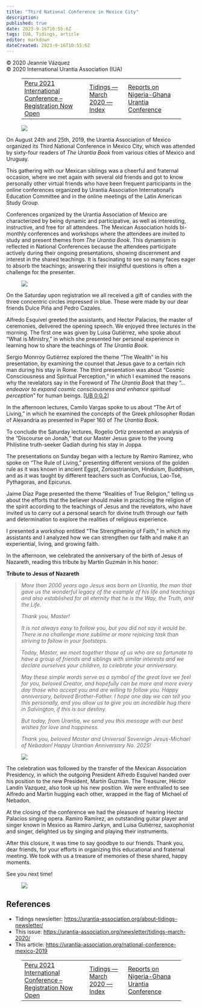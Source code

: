```yaml
---
title: "Third National Conference in Mexico City"
description: 
published: true
date: 2023-9-16T10:55:6Z
tags: IUA, Tidings, article
editor: markdown
dateCreated: 2023-9-16T10:55:6Z
---
```


<p class="v-card v-sheet theme--light gray lighten-3 px-2">© 2020 Jeannie Vázquez<br>© 2020 International Urantia Association (IUA)</p>
<figure class="table chapter-navigator">
  <table>
    <tbody>
      <tr>
        <td>
        <a href="/en/article/IUA_Tidings/IUA_2020_peru_2021_international_conference_registration_now_open">
          <span class="mdi mdi-arrow-left-drop-circle"></span><span class="pl-2">Peru 2021 International Conference – Registration Now Open</span>
        </a>
        </td>
        <td>
        <a href="/en/index/articles_iua_tidings#tidings-march-2020">
          <span class="mdi mdi-book-open-variant"></span><span class="pl-2">Tidings — March 2020 — Index</span>
        </a>
        </td>
        <td>
        <a href="/en/article/Kwadjo_Spiri_and_Emeka_Anazodo/nigeria_ghana_urantia_conference_2019">
          <span class="pr-2">Reports on Nigeria-Ghana Urantia Conference</span><span class="mdi mdi-arrow-right-drop-circle"></span>
        </a>
        </td>
      </tr>
    </tbody>
  </table>
</figure>


<figure id="Figure_1" class="image urantiapedia">
<img src="/image/article/IUA_Tidings/Mexican-Conference-group.jpg">
</figure>

On August 24th and 25th, 2019, the Urantia Association of Mexico organized its Third National Conference in Mexico City, which was attended by sixty-four readers of _The Urantia Book_ from various cities of Mexico and Uruguay.

This gathering with our Mexican siblings was a cheerful and fraternal occasion, where we met again with several old friends and got to know personally other virtual friends who have been frequent participants in the online conferences organized by Urantia Association International’s Education Committee and in the online meetings of the Latin American Study Group.

Conferences organized by the Urantia Association of Mexico are characterized by being dynamic and participative, as well as interesting, instructive, and free for all attendees. The Mexican Association holds bi-monthly conferences and workshops where the attendees are invited to study and present themes from _The Urantia Book_. This dynamism is reflected in National Conferences because the attendees participate actively during their ongoing presentations, showing discernment and interest in the shared teachings. It is fascinating to see so many faces eager to absorb the teachings; answering their insightful questions is often a challenge for the presenter.

<figure id="Figure_2" class="image urantiapedia image-style-align-right">
<img src="/image/article/IUA_Tidings/Candy-made-by-Dulce-Piña-and-Pedro-Cazales-225x400.jpg">
</figure>

On the Saturday upon registration we all received a gift of candies with the three concentric circles impressed in blue. These were made by our dear friends Dulce Piña and Pedro Cazales.

Alfredo Esquivel greeted the assistants, and Hector Palacios, the master of ceremonies, delivered the opening speech. We enjoyed three lectures in the morning. The first one was given by Luisa Gutiérrez, who spoke about “What is Ministry,” in which she presented her personal experience in learning how to share the teachings of _The Urantia Book._

Sergio Monrroy Gutiérrez explored the theme “The Wealth” in his presentation, by examining the counsel that Jesus gave to a certain rich man during his stay in Rome. The third presentation was about “Cosmic Consciousness and Spiritual Perception,” in which I examined the reasons why the revelators say in the Foreword of _The Urantia Book_ that they “…_endeavor to expand cosmic consciousness and enhance spiritual perception_” for human beings. <a id="a54_447"></a>[[UB 0:0.2](/en/The_Urantia_Book/0#p0_2)]

In the afternoon lectures, Camilo Vargas spoke to us about “The Art of Living,” in which he examined the concepts of the Greek philosopher Rodan of Alexandria as presented in Paper 160 of _The Urantia Book_.

To conclude the Saturday lectures, Rogelio Ortiz presented an analysis of the “Discourse on Jonah,” that our Master Jesus gave to the young Philistine truth-seeker Gadiah during his stay in Joppa.

The presentations on Sunday began with a lecture by Ramiro Ramirez, who spoke on “The Rule of Living,” presenting different versions of the golden rule as it was known in ancient Egypt, Zoroastrianism, Hinduism, Buddhism, and as it was taught by different teachers such as Confucius, Lao-Tsé, Pythagoras, and Epicurus.

Jaime Díaz Page presented the theme “Realities of True Religion,” telling us about the efforts that the believer should make in practicing the religion of the spirit according to the teachings of Jesus and the revelators, who have invited us to carry out a personal search for divine truth through our faith and determination to explore the realities of religious experience.

I presented a workshop entitled “The Strengthening of Faith,” in which my assistants and I analyzed how we can strengthen our faith and make it an experiential, living, and growing faith.

In the afternoon, we celebrated the anniversary of the birth of Jesus of Nazareth, reading this tribute by Martín Guzmán in his honor:

**Tribute to Jesus of Nazareth**

> _More than 2000 years ago Jesus was born on Urantia, the man that gave us the wonderful legacy of the example of his life and teachings and also established for all eternity that he is the Way, the Truth, and the Life._
> 
> _Thank you, Master!_
> 
> _It is not always easy to follow you, but you did not say it would be. There is no challenge more sublime or more rejoicing task than striving to follow in your footsteps._
> 
> _Today, Master, we meet together those of us who are so fortunate to have a group of friends and siblings with similar interests and we declare ourselves your children, to celebrate your anniversary._
> 
> _May these simple words serve as a symbol of the great love we feel for you, beloved Creator, and hopefully can be more and more every day those who accept you and are willing to follow you. Happy anniversary, beloved Brother-Father. I hope one day we can tell you this personally, and you allow us to give you an incredible hug there in Salvington, if this is our destiny._
> 
> _But today, from Urantia, we send you this message with our best wishes for love and happiness._
> 
> _Thank you, beloved Master and Universal Sovereign Jesus-Michael of Nebadon! Happy Urantian Anniversary No. 2025!_

<figure id="Figure_3" class="image urantiapedia image-style-align-right">
<img src="/image/article/IUA_Tidings/Alfredo-and-Martin-enhanced-300x400.jpg">
</figure>

The celebration was followed by the transfer of the Mexican Association Presidency, in which the outgoing President Alfredo Esquivel handed over his position to the new President, Martín Guzmán. The Treasurer, Héctor Landín Vazquez, also took up his new position. We were enthralled to see Alfredo and Martin hugging each other, wrapped in the flag of Michael of Nebadon.

At the closing of the conference we had the pleasure of hearing Hector Palacios singing opera. Ramiro Ramírez, an outstanding guitar player and singer known in Mexico as Ramiro Jarkyn, and Luisa Gutiérrez, saxophonist and singer, delighted us by singing and playing their instruments.

After this closure, it was time to say goodbye to our friends. Thank you, dear friends, for your efforts in organizing this educational and fraternal meeting. We took with us a treasure of memories of these shared, happy moments.

See you next time!

<figure id="Figure_4" class="image urantiapedia">
<img src="/image/article/IUA_Tidings/Luisa-and-Ramiro-enhanced-465x706.jpg">
</figure>

## References

- Tidings newsletter: https://urantia-association.org/about-tidings-newsletter/
- This issue: https://urantia-association.org/newsletter/tidings-march-2020/
- This article: https://urantia-association.org/national-conference-mexico-2019

<figure class="table chapter-navigator">
  <table>
    <tbody>
      <tr>
        <td>
        <a href="/en/article/IUA_Tidings/IUA_2020_peru_2021_international_conference_registration_now_open">
          <span class="mdi mdi-arrow-left-drop-circle"></span><span class="pl-2">Peru 2021 International Conference – Registration Now Open</span>
        </a>
        </td>
        <td>
        <a href="/en/index/articles_iua_tidings#tidings-march-2020">
          <span class="mdi mdi-book-open-variant"></span><span class="pl-2">Tidings — March 2020 — Index</span>
        </a>
        </td>
        <td>
        <a href="/en/article/Kwadjo_Spiri_and_Emeka_Anazodo/nigeria_ghana_urantia_conference_2019">
          <span class="pr-2">Reports on Nigeria-Ghana Urantia Conference</span><span class="mdi mdi-arrow-right-drop-circle"></span>
        </a>
        </td>
      </tr>
    </tbody>
  </table>
</figure>

